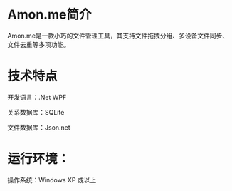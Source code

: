 # Amon.me简介
Amon.me是一款小巧的文件管理工具，其支持文件拖拽分组、多设备文件同步、文件去重等多项功能。

# 技术特点
开发语言：.Net WPF

关系数据库：SQLite

文件数据库：Json.net

# 运行环境：
操作系统：Windows XP 或以上
